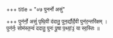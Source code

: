 +++
title = "०७ पुनर्नो असुं"

+++
पुन॑र्नो॒ असुं॑ पृथि॒वी द॑दातु॒ पुन॒र्द्यौर्दे॒वी पुन॑र॒न्तरि॑क्षम् ।  
पुन॑र्नः॒ सोम॑स्त॒न्वं॑ ददातु॒ पुनः॑ पू॒षा प॒थ्यां॒३॒॑ या स्व॒स्तिः ॥